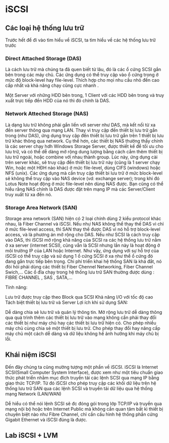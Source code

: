 # iSCSI

## Các loại hệ thống lưu trữ
Trước hết để đi vào tìm hiểu về iSCSI, ta tìm hiểu về các hệ thống lưu trữ trước
### Direct Attached Storage (DAS)
Là cách lưu trữ mà chúng ta đã quen biết từ lâu, đó là các ổ cứng SCSI gắn bên trong các máy chủ. Các ứng dụng có thể truy cập vào ổ cứng trong ở mức độ block-level hay file-level. Thích hợp cho mọi nhu cầu nhỏ đến cao cấp nhất và khả năng chạy cũng cực nhanh .

Một Server với những HDD bên trong, 1 Client với các HDD bên trong và truy xuất trực tiếp đến HDD của nó thì đó chính là DAS.
### Network Atteched Storage (NAS)
Là dạng lưu trữ không phải gắn liền với server như DAS, mà kết nối từ xa đến server thông qua mạng LAN. Thay vì truy cập đến thiết bị lưu trữ gắn trong (như DAS), ứng dụng truy cập đến thiết bị lưu trữ gắn trên 1 thiết bị lưu trữ khác thông qua network. Cụ thể hơn, các thiết bị NAS thường thấy chính là các server chạy hdh Windows Storage Server, được thiết kế để tối ưu cho lưu trữ, và có thể dễ dàng mở rộng dung lượng bằng cách cắm thêm thiết bị lưu trữ ngoài, hoặc combine với nhau thành group. Lúc này, ứng dụng cài trên server khác, sẽ truy cập đến thiết bị lưu trữ này (cũng là 1 server chạy Win, hoặc một HĐH nào khác) ở mức file-level, dùng CIFS (windows) hoặc NFS (unix). Các ứng dụng mà cần truy cập thiết bi lưu trữ ở mức block-level sẽ không thể truy cập vào NAS device (vd: exchange server); trong khi đó Lotus Note hoạt động ở mức file-level nên dùng NAS được.
Bạn cũng có thể hiểu rằng NAS chính là DAS được đặt trên mạng IP mà các Server/Client truy xuất từ xa đến nó.
### Storage Area Network (SAN)
Storage area network (SAN) hiện có 2 loại chính dùng 2 kiểu protocol khác nhau, là Fiber Channel và iSCSI.
Nếu như NAS không thể thay thế DAS vì chỉ ở mức file-level access, thì SAN thay thế được DAS vì nó hỗ trợ block-level access, và là phương án mở rộng cho DAS. Nếu như SCSI là cách truy cập vào DAS, thì iSCSI mở rộng khả năng của SCSI ra các hệ thống lưu trữ nằm ở xa server (internet SCSI), cũng vẫn là SCSI nhưng lần này là hoạt động ở môi trường IP của LAN hoặc Internet. Như vậy, ứng dụng với sự hỗ trợ của iSCSI có thể truy cập và sử dụng 1 ổ cứng SCSI ở xa như thể ổ cứng đó đang gắn trực tiếp bên trong.
Chi phí triển khai hệ thống SAN là khá đắt, nó đòi hỏi phải dùng các thiết bị Fiber Chennel Networking, Fiber Channel Swich,…
Các ổ đĩa chạy trong hệ thống lưu trữ SAN thường được dùng : FIBRE CHANNEL , SAS , SATA,…

Tính năng:

Lưu trữ được truy cập theo Block qua SCSI
Khả năng I/O với tốc độ cao
Tách biệt thiết bị lưu trữ và Server
Lợi ích khi sử dụng SAN:

Dễ dàng chia sẻ lưu trữ và quản lý thông tin.
Mở rộng lưu trữ dễ dàng thông qua quá trình thêm các thiết bị lưu trữ vào mạng không cần phải thay đổi các thiết bị như máy chủ hay các thiết bị lưu trữ hiện có.
Cho phép nhiều máy chủ cùng chia sẻ một thiết bị lưu trữ.
Cho phép thay đổi hay nâng cấp máy chủ một cách dễ dàng và dữ liệu không hề ảnh hưởng khi máy chủ bị lỗi.
## Khái niệm iSCSI
Đến đây chúng ta cũng mường tượng một phần về iSCSI.
iSCSI là Internet SCSI(Small Computer System Interface), được xem như một tiêu chuẩn giao thức phát triển nhằm mục đích truyền tải các lệnh SCSI qua mạng IP bằng giao thức TCP/IP. Từ đó iSCSI cho phép truy cập các khối dữ liệu trên hệ thống lưu trữ SAN qua các lệnh SCSI và truyền tải dữ liệu qua hệ thống mạng Network (LAN/WAN)

Dễ hiểu có thể nói lệnh SCSI sẽ đc đóng gói trong lớp TCP/IP và truyền qua mạng nội bộ hoặc trên Internet Public mà không cần quan tâm bất kì thiết bị chuyên biệt nào như Fibre Channel, chỉ cần cấu hình hệ thống phần cứng Gigabit Ethernet và iSCSI đúng là được.

## Lab iSCSI + LVM

















